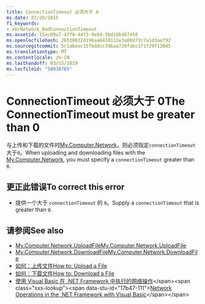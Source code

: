 ```yaml
---
title: ConnectionTimeout 必须大于 0
ms.date: 07/20/2015
f1_keywords:
- vbrNetwork_BadConnectionTimeout
ms.assetid: 15ac09a7-47f0-44f3-9e84-5bd10bd07450
ms.openlocfilehash: 26510832d196aa6418112e3a00d73c7a1d3aef92
ms.sourcegitcommit: 5c1abeec15fbddcc7dbaa729fabc1f1f29f12045
ms.translationtype: MT
ms.contentlocale: zh-CN
ms.lasthandoff: 03/15/2019
ms.locfileid: "58038765"
---
```

# <a name="the-connectiontimeout-must-be-greater-than-0"></a><span data-ttu-id="17b47-102">ConnectionTimeout 必须大于 0</span><span class="sxs-lookup"><span data-stu-id="17b47-102">The ConnectionTimeout must be greater than 0</span></span>
<span data-ttu-id="17b47-103">与上传和下载的文件时[My.Computer.Network](xref:Microsoft.VisualBasic.Devices.Network)，则必须指定`connectionTimeout`大于`0`。</span><span class="sxs-lookup"><span data-stu-id="17b47-103">When uploading and downloading files with the [My.Computer.Network](xref:Microsoft.VisualBasic.Devices.Network), you must specify a `connectionTimeout` greater than `0`.</span></span>  
  
## <a name="to-correct-this-error"></a><span data-ttu-id="17b47-104">更正此错误</span><span class="sxs-lookup"><span data-stu-id="17b47-104">To correct this error</span></span>  
  
-   <span data-ttu-id="17b47-105">提供一个大于 `connectionTimeout` 的 `0`。</span><span class="sxs-lookup"><span data-stu-id="17b47-105">Supply a `connectionTimeout` that is greater than `0`.</span></span>  
  
## <a name="see-also"></a><span data-ttu-id="17b47-106">请参阅</span><span class="sxs-lookup"><span data-stu-id="17b47-106">See also</span></span>

- [<span data-ttu-id="17b47-107">My.Computer.Network.UploadFile</span><span class="sxs-lookup"><span data-stu-id="17b47-107">My.Computer.Network.UploadFile</span></span>](xref:Microsoft.VisualBasic.Devices.Network.UploadFile%2A)
- [<span data-ttu-id="17b47-108">My.Computer.Network.DownloadFile</span><span class="sxs-lookup"><span data-stu-id="17b47-108">My.Computer.Network.DownloadFile</span></span>](xref:Microsoft.VisualBasic.Devices.Network.DownloadFile%2A)
- [<span data-ttu-id="17b47-109">如何：上传文件</span><span class="sxs-lookup"><span data-stu-id="17b47-109">How to: Upload a File</span></span>](../../visual-basic/developing-apps/programming/computer-resources/how-to-upload-a-file.md)
- [<span data-ttu-id="17b47-110">如何：下载文件</span><span class="sxs-lookup"><span data-stu-id="17b47-110">How to: Download a File</span></span>](../../visual-basic/developing-apps/programming/computer-resources/how-to-download-a-file.md)
- <span data-ttu-id="17b47-111">[使用 Visual Basic 在 .NET Framework 中执行的网络操作](https://docs.microsoft.com/previous-versions/visualstudio/visual-studio-2010/ms172756(v=vs.100))</span><span class="sxs-lookup"><span data-stu-id="17b47-111">[Network Operations in the .NET Framework with Visual Basic](https://docs.microsoft.com/previous-versions/visualstudio/visual-studio-2010/ms172756(v=vs.100))</span></span>
